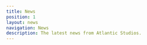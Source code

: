 ```yaml
---
title: News
position: 1
layout: news
navigation: News
description: The latest news from Atlantic Studios.
---
```


